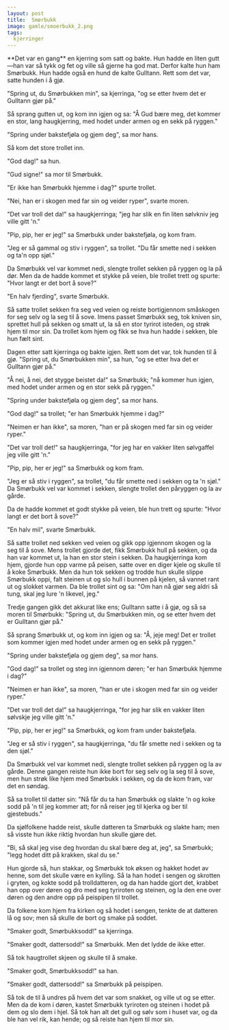 ```yaml
---
layout: post
title:  Smørbukk
image: gamle/smoerbukk_2.png
tags:
  kjerringer
---
```



<section markdown='1'>
**Det var en gang** en kjerring som satt og bakte. Hun hadde en liten gutt—han var så tykk og fet og ville så gjerne ha god mat. Derfor kalte hun ham Smørbukk. Hun hadde også en hund de kalte Gulltann. Rett som det var, satte hunden i å gjø.

"Spring ut, du Smørbukken min", sa kjerringa, "og se etter hvem det er Gulltann gjør på."

Så sprang gutten ut, og kom inn igjen og sa: "Å Gud bære meg, det kommer en stor, lang haugkjerring, med hodet under armen og en sekk på ryggen."

"Spring under bakstefjøla og gjem deg", sa mor hans.

Så kom det store trollet inn.

"God dag!" sa hun.

"Gud signe!" sa mor til Smørbukk.

"Er ikke han Smørbukk hjemme i dag?" spurte trollet.

"Nei, han er i skogen med far sin og veider ryper", svarte moren.
</section>

<section markdown='1'>
"Det var troll det da!" sa haugkjerringa; "jeg har slik en fin liten sølvkniv jeg ville gitt 'n."

"Pip, pip, her er jeg!" sa Smørbukk under bakstefjøla, og kom fram.

"Jeg er så gammal og stiv i ryggen", sa trollet. "Du får smette ned i sekken og ta'n opp sjøl."

Da Smørbukk vel var kommet nedi, slengte trollet sekken på ryggen og la på dør. Men da de hadde kommet et stykke på veien, ble trollet trett og spurte: "Hvor langt er det bort å sove?"

"En halv fjerding", svarte Smørbukk.

Så satte trollet sekken fra seg ved veien og reiste bortigjennom
småskogen for seg selv og la seg til å sove. Imens passet Smørbukk seg, tok kniven sin, sprettet hull på sekken og smatt ut, la så en stor tyrirot isteden, og strøk hjem til mor sin. Da trollet kom hjem og fikk se hva hun hadde i sekken, ble hun fælt sint.
</section>

<section markdown='1'>
Dagen etter satt kjerringa og bakte igjen. Rett som det var, tok hunden til å gjø. "Spring ut, du Smørbukken min", sa hun, "og se etter hva det er Gulltann gjør på."

"Å nei, å nei, det stygge beistet da!" sa Smørbukk; "nå kommer hun igjen, med hodet under armen og en stor sekk på ryggen."

"Spring under bakstefjøla og gjem deg", sa mor hans.

"God dag!" sa trollet; "er han Smørbukk hjemme i dag?"

"Neimen er han ikke", sa moren, "han er på skogen med far sin og veider ryper."

"Det var troll det!" sa haugkjerringa, "for jeg har en vakker liten sølvgaffel jeg ville gitt 'n."

"Pip, pip, her er jeg!" sa Smørbukk og kom fram.

"Jeg er så stiv i ryggen", sa trollet, "du får smette ned i sekken og ta 'n sjøl." Da Smørbukk vel var kommet i sekken, slengte trollet den påryggen og la av gårde.

Da de hadde kommet et godt stykke på veien, ble hun trett og spurte: "Hvor langt er det bort å sove?"

"En halv mil", svarte Smørbukk.
</section>

<section markdown='1' class="dropcap">
Så satte trollet ned sekken ved veien og gikk opp igjennom skogen og la seg til å sove. Mens trollet gjorde det, fikk Smørbukk hull på sekken, og da han var kommet ut, la han en stor stein i sekken. Da haugkjerringa kom hjem, gjorde hun opp varme på peisen, satte over en diger kjele og skulle til å koke Smørbukk. Men da hun tok sekken og trodde hun skulle slippe Smørbukk oppi, falt steinen ut og slo hull i bunnen på kjelen, så vannet rant ut og slokket varmen. Da ble trollet sint og sa: "Om han nå gjør seg aldri så tung, skal jeg lure 'n likevel, jeg."

Tredje gangen gikk det akkurat like ens; Gulltann satte i å gjø, og så sa moren til Smørbukk: "Spring ut, du Smørbukken min, og se etter hvem det er Gulltann gjør på."

Så sprang Smørbukk ut, og kom inn igjen og sa: "Å, jeje meg! Det er trollet som kommer igjen med hodet under armen og en sekk på ryggen."

"Spring under bakstefjøla og gjem deg", sa mor hans.

"God dag!" sa trollet og steg inn igjennom døren; "er han Smørbukk hjemme i dag?"

"Neimen er han ikke", sa moren, "han er ute i skogen med far sin og veider ryper."

"Det var troll det da!" sa haugkjerringa, "for jeg har slik en vakker liten sølvskje jeg ville gitt 'n."
</section>

<section markdown='1'>
"Pip, pip, her er jeg!" sa Smørbukk, og kom fram under bakstefjøla.

"Jeg er så stiv i ryggen", sa haugkjerringa, "du får smette ned i sekken og ta den sjøl."

Da Smørbukk vel var kommet nedi, slengte trollet sekken på ryggen og la av gårde. Denne gangen reiste hun ikke bort for seg selv og la seg til å sove, men hun strøk like hjem med Smørbukk i sekken, og da de kom fram, var det en søndag.

Så sa trollet til datter sin: "Nå får du ta han Smørbukk og slakte 'n og koke sodd på 'n til jeg kommer att; for nå reiser jeg til kjerka og ber til gjestebuds."

Da sjølfolkene hadde reist, skulle datteren ta Smørbukk og slakte ham; men så visste hun ikke riktig hvordan hun skulle gjøre det.

"Bi, så skal jeg vise deg hvordan du skal bære deg at, jeg", sa Smørbukk; "legg hodet ditt på krakken, skal du se."

Hun gjorde så, hun stakkar, og Smørbukk tok øksen og hakket hodet av henne, som det skulle være en kylling. Så la han hodet i sengen og skrotten i gryten, og kokte sodd på trolldatteren, og da han hadde gjort det, krabbet han opp over døren og dro med seg tyriroten og steinen, og la den ene over døren og den andre opp på peispipen til trollet.

Da folkene kom hjem fra kirken og så hodet i sengen, tenkte de at datteren lå og sov; men så skulle de bort og smake på soddet.

"Smaker godt, Smørbukksodd!" sa kjerringa.

"Smaker godt, dattersodd!" sa Smørbukk. Men det lydde de ikke etter.
</section>

<section markdown='1'>
Så tok haugtrollet skjeen og skulle til å smake.

"Smaker godt, Smørbukksodd!" sa han.

"Smaker godt, dattersodd!" sa Smørbukk på peispipen.

Så tok de til å undres på hvem det var som snakket, og ville ut og se etter. Men da de kom i døren, kastet Smørbukk tyriroten og steinen i hodet på dem og slo dem i hjel. Så tok han alt det gull og sølv som i huset var, og da ble han vel rik, kan hende; og så reiste han hjem til mor sin.
</section>
